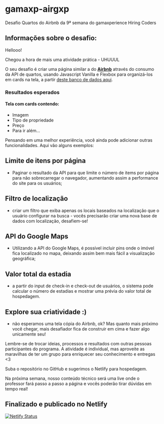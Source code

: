# gamaxp-airgxp
Desafio Quartos do Airbnb da 9ª semana do gamaxperience Hiring Coders

## Informações sobre o desafio:

Hellooo!

Chegou a hora de mais uma atividade prática - UHUUUL   

O seu desafio é criar uma página similar a do **[Airbnb](https://www.airbnb.com.br/)** através do consumo da API de quartos, usando Javascript Vanilla e Flexbox para organizá-los em cards na tela, a partir [deste banco de dados aqui](https://api.sheety.co/30b6e400-9023-4a15-8e6c-16aa4e3b1e72).

### Resultados esperados
#### Tela com cards contendo:

 - Imagem
 - Tipo de propriedade
 - Preço
 - Para ir além...

Pensando em uma melhor experiência, você ainda pode adicionar outras funcionalidades. Aqui vão alguns exemplos:

## Limite de itens por página 
- Paginar o resultado da API para que limite o número de items por página para não sobrecarregar o navegador, aumentando assim a performance do site para os usuários;
## Filtro de localização 
- criar um filtro que exiba apenas os locais baseados na localização que o usuário configurar na busca - vocês precisarão criar uma nova base de dados com localização, desafiem-se!
## API do Google Maps 
- Utilizando a API do Google Maps, é possível incluir pins onde o imóvel fica localizado no mapa, deixando assim bem mais fácil a visualização geográfica;
## Valor total da estadia 
- a partir do input de check-in e check-out de usuários, o sistema pode calcular o número de estadias e mostrar uma prévia do valor total de hospedagem.
## Explore sua criatividade :) 
- não esperamos uma tela cópia do Airbnb, ok? Mas quanto mais próximo você chegar, mais desafiador fica de construir em cima e fazer algo unicamente seu!

Lembre-se de trocar ideias, processos e resultados com outras pessoas participantes do programa.
A atividade é individual, mas aproveite as maravilhas de ter um grupo para enriquecer seu conhecimento e entregas <3

Suba o repositório no GitHub e sugerimos o Netlify para hospedagem.

Na próxima semana, nosso conteúdo técnico será uma live onde o professor fará passo a passo a página e vocês poderão tirar dúvidas em tempo real!

## Finalizado e publicado no Netlify

[![Netlify Status](https://api.netlify.com/api/v1/badges/eb990223-f074-463d-92bb-56f09e45f256/deploy-status)](https://app.netlify.com/sites/airxperience/deploys)
